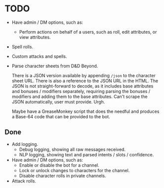 # TODO

- Have admin / DM options, such as:
    - Perform actions on behalf of a users, such as roll, edit attributes, or view attributes.
- Spell rolls.
- Custom attacks and spells.
- Parse character sheets from D&D Beyond.
  
  There is a JSON version available by appending `/json` to the character sheet
  URL. There is also a reference to the JSON URL in the HTML. The JSON is not
  straight-forward to decode, as it includes base attributes and bonuses /
  modifiers separately, requiring parsing the bonuses / modifiers and adding
  them to the base attributes. Can't scrape the JSON automatically, user must
  provide. Urgh.

  Maybe have a GreaseMonkey script that does the needful and produces a Base-64
  code that can be provided to the bot.

## Done

- Add logging.
  - Debug logging, showing all raw messages received.
  - NLP logging, showing text and parsed intents / slots / confidence.
- Have admin / DM options, such as:
    - Enable or disable the bot for a channel.
    - Lock or unlock changes to characters for the channel.
    - Disable character rolls in private channels.
- Attack rolls.
